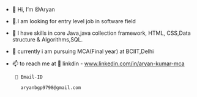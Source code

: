 - 👋 Hi, I’m @Aryan
- 👀.I am looking for entry level job in software field 
- 🌱 I have skills in core Java,java collection framework,
     HTML, CSS,Data structure & Algorithms,SQL. 
- 💞️ currently i am pursuing MCA(Final year) at BCIIT,Delhi
- 📫 to reach me at
      🔗 linkdin -
         www.linkedin.com/in/aryan-kumar-mca

       📨 Email-ID 

         aryanbgp9798@gmail.com

<!---
Aryank21/Aryank21 is a ✨ special ✨ repository because its `README.md` (this file) appears on your GitHub profile.
You can click the Preview link to take a look at your changes.
--->
